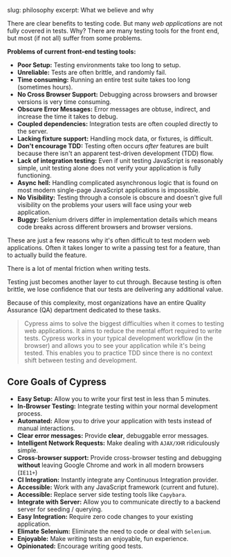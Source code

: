 slug: philosophy
excerpt: What we believe and why

There are clear benefits to testing code. But many *web applications* are not fully covered in tests. Why? There are many testing tools for the front end, but most (if not all) suffer from some problems.

**Problems of current front-end testing tools:**

* **Poor Setup:** Testing environments take too long to setup.
* **Unreliable:** Tests are often brittle, and randomly fail.
* **Time consuming:** Running an entire test suite takes too long (sometimes hours).
* **No Cross Browser Support:** Debugging across browsers and browser versions is very time consuming.
* **Obscure Error Messages:** Error messages are obtuse, indirect, and increase the time it takes to debug.
* **Coupled dependencies:** Integration tests are often coupled directly to the server.
* **Lacking fixture support:** Handling mock data, or fixtures, is difficult.
* **Don't encourage TDD:** Testing often occurs *after* features are built because there isn't an apparent test-driven development (TDD) flow.
* **Lack of integration testing:** Even if unit testing JavaScript is reasonably simple, unit testing alone does not verify your application is fully functioning.
* **Async hell:** Handling complicated asynchronous logic that is found on most modern single-page JavaScript applications is impossible.
* **No Visibility:** Testing through a console is obscure and doesn't give full visibility on the problems your users will face using your web application.
* **Buggy:** Selenium drivers differ in implementation details which means code breaks across different browsers and browser versions.

These are just a few reasons why it's often difficult to test modern web applications. Often it takes longer to write a passing test for a feature, than to actually build the feature.

There is a lot of mental friction when writing tests.

Testing just becomes another layer to cut through. Because testing is often brittle, we lose confidence that our tests are delivering any additional value.

Because of this complexity, most organizations have an entire Quality Assurance (QA) department dedicated to these tasks.

> Cypress aims to solve the biggest difficulties when it comes to testing web applications. It aims to reduce the mental effort required to write tests. Cypress works in your typical development workflow (in the browser) and allows you to see your application while it's being tested. This enables you to practice TDD since there is no context shift between testing and development.


## Core Goals of Cypress

* **Easy Setup:** Allow you to write your first test in less than 5 minutes.
* **In-Browser Testing:** Integrate testing within your normal development process.
* **Automated:** Allow you to drive your application with tests instead of manual interactions.
* **Clear error messages:** Provide **clear**, debuggable error messages.
* **Intelligent Network Requests:** Make dealing with `AJAX/XHR` ridiculously simple.
* **Cross-browser support:** Provide cross-browser testing and debugging **without** leaving Google Chrome and work in all modern browsers (`IE11+`)
* **CI Integration:** Instantly integrate any Continuous Integration provider.
* **Accessible:** Work with any JavaScript framework (current and future).
* **Accessible:** Replace server side testing tools like `Capybara`.
* **Integrate with Server:** Allow you to communicate directly to a backend server for seeding / querying.
* **Easy Integration:** Require zero code changes to your existing application.
* **Elimate Selenium:** Eliminate the need to code or deal with `Selenium`.
* **Enjoyable:** Make writing tests an enjoyable, fun experience.
* **Opinionated:** Encourage writing good tests.
